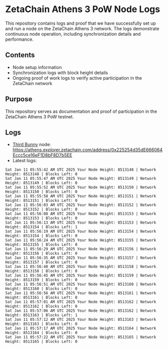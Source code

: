 # ZetaChain Athens 3 PoW Node Logs
This repository contains logs and proof that we have successfully set up and run a node on the ZetaChain Athens 3 network. The logs demonstrate continuous node operation, including synchronization details and performance.

## Contents
- Node setup information
- Synchronization logs with block height details
- Ongoing proof of work logs to verify active participation in the ZetaChain network

## Purpose
This repository serves as documentation and proof of participation in the ZetaChain Athens 3 PoW testnet.

## Logs

- [Third Bunny](https://thirdbunny.xyz/) node: https://athens.explorer.zetachain.com/address/0x225254d35dE666064Eccc5ce16eF1D8bF8D7b5EE
- Latest logs:
```
Sat Jan 11 05:55:42 AM UTC 2025 Your Node Height: 8513148 | Network Height: 8513148 | Blocks Left: 0
Sat Jan 11 05:55:47 AM UTC 2025 Your Node Height: 8513149 | Network Height: 8513149 | Blocks Left: 0
Sat Jan 11 05:55:52 AM UTC 2025 Your Node Height: 8513150 | Network Height: 8513150 | Blocks Left: 0
Sat Jan 11 05:55:58 AM UTC 2025 Your Node Height: 8513151 | Network Height: 8513151 | Blocks Left: 0
Sat Jan 11 05:56:03 AM UTC 2025 Your Node Height: 8513152 | Network Height: 8513152 | Blocks Left: 0
Sat Jan 11 05:56:08 AM UTC 2025 Your Node Height: 8513153 | Network Height: 8513153 | Blocks Left: 0
Sat Jan 11 05:56:13 AM UTC 2025 Your Node Height: 8513153 | Network Height: 8513154 | Blocks Left: 1
Sat Jan 11 05:56:19 AM UTC 2025 Your Node Height: 8513154 | Network Height: 8513154 | Blocks Left: 0
Sat Jan 11 05:56:24 AM UTC 2025 Your Node Height: 8513155 | Network Height: 8513155 | Blocks Left: 0
Sat Jan 11 05:56:29 AM UTC 2025 Your Node Height: 8513156 | Network Height: 8513156 | Blocks Left: 0
Sat Jan 11 05:56:35 AM UTC 2025 Your Node Height: 8513157 | Network Height: 8513157 | Blocks Left: 0
Sat Jan 11 05:56:40 AM UTC 2025 Your Node Height: 8513158 | Network Height: 8513158 | Blocks Left: 0
Sat Jan 11 05:56:45 AM UTC 2025 Your Node Height: 8513159 | Network Height: 8513159 | Blocks Left: 0
Sat Jan 11 05:56:51 AM UTC 2025 Your Node Height: 8513160 | Network Height: 8513160 | Blocks Left: 0
Sat Jan 11 05:56:56 AM UTC 2025 Your Node Height: 8513161 | Network Height: 8513161 | Blocks Left: 0
Sat Jan 11 05:57:01 AM UTC 2025 Your Node Height: 8513162 | Network Height: 8513162 | Blocks Left: 0
Sat Jan 11 05:57:06 AM UTC 2025 Your Node Height: 8513162 | Network Height: 8513163 | Blocks Left: 1
Sat Jan 11 05:57:12 AM UTC 2025 Your Node Height: 8513163 | Network Height: 8513163 | Blocks Left: 0
Sat Jan 11 05:57:17 AM UTC 2025 Your Node Height: 8513164 | Network Height: 8513164 | Blocks Left: 0
Sat Jan 11 05:57:22 AM UTC 2025 Your Node Height: 8513165 | Network Height: 8513165 | Blocks Left: 0
```
